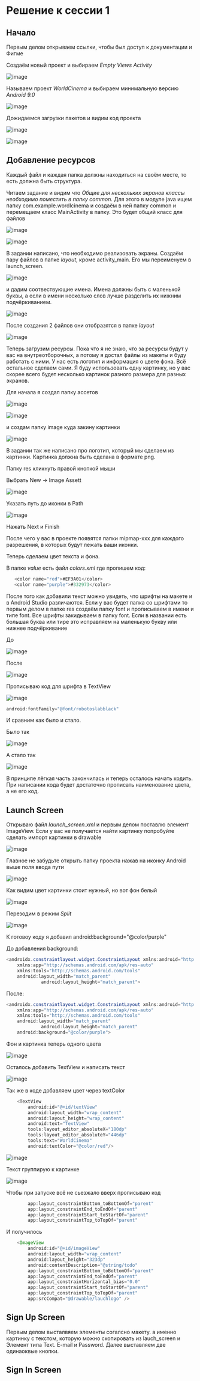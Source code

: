 # Решение к сессии 1

## Начало 

Первым делом открываем ссылки, чтобы был доступ к документации и Фигме

Создаём новый проект и выбираем *Empty Views Activity*

![image](https://github.com/user-attachments/assets/bcec82fb-1b89-4016-a1be-1e74242d4622)

Называем проект *WorldCinema* и выбираем минимальную версию *Android 9.0*

![image](https://github.com/user-attachments/assets/17048d0f-d501-4563-a9b4-b43d49a344b6)

Дожидаемся загрузки пакетов и видим код проекта

![image](https://github.com/user-attachments/assets/2ebc8dee-30e3-4144-8fbf-c76d9e90606f)

![image](https://github.com/user-attachments/assets/55c06825-c6da-4f3c-8f4e-9ad537cccce7)

## Добавление ресурсов

Каждый файл и каждая папка должны находиться на своём месте, то есть должна быть структура. 

Читаем задание и видим что *Общие для нескольких экранов классы необходимо поместить в папку common.* Для этого в модуле java ищем папку com.example.wordlcinema и создаём в ней папку common и перемещаем класс MainActivity в папку. Это будет общий класс для файлов

![image](https://github.com/user-attachments/assets/0fcf1b09-3e0b-4f11-ad3b-08cfd5475302)

![image](https://github.com/user-attachments/assets/559beea4-5829-41c0-85cc-264074026c1b)

В задании написано, что необходимо реализовать экраны. Создаём пару файлов в папке *layout*, кроме activity_main. Его мы переименуем в launch_screen.

 ![image](https://github.com/user-attachments/assets/887c6514-31df-46bf-a8b2-e388775f57cb)

и дадим соотвествующие имена. Имена должны быть с маленькой буквы, а если в имени несколько слов лучше разделить их нижним подчёркиванием.

![image](https://github.com/user-attachments/assets/2fa3f50b-ae93-42b9-9ffc-fe8a34175dfc)

После создания 2 файлов они отобразятся в папке *layout*

![image](https://github.com/user-attachments/assets/fa88c9da-19d5-479c-9ce4-0547469854f7)

Теперь загрузим ресурсы. Пока что я не знаю, что за ресурсы будут у вас на внутреотборочных, а потому я достал файлы из макеты и буду работать с ними. У нас есть логотип и информация о цвете фона. Всё остальное сделаем сами. Я буду использовать одну картинку, но у вас скорее всего будет несколько картинок разного размера для разных экранов.

Для начала я создал папку ассетов

![image](https://github.com/user-attachments/assets/14da2984-e8d5-4d88-9b9d-fed9bb9317f7)

![image](https://github.com/user-attachments/assets/774788eb-06d2-4f20-9095-5457a5a19613)

и создам папку image куда закину картинки

![image](https://github.com/user-attachments/assets/04a30b7e-12c6-492d-97ab-f36f7d7f768d)

В задании так же написано про логотип, который мы сделаем из картинки. Картинка должна быть сделана в формате png.

Папку res кликнуть правой кнопкой мыши

Выбрать New -> Image Assett

![image](https://github.com/user-attachments/assets/6e121aa4-c4f2-4f00-bf95-3ff5f4847f28)

Указать путь до иконки в Path

![image](https://github.com/user-attachments/assets/a98f52cf-3abf-432f-ab6d-3a36636911ad)

Нажать Next и Finish

После чего у вас в проекте появятся папки mipmap-xxx для каждого разрешения, в которых будут лежать ваши иконки.

Теперь сделаем цвет текста и фона. 

В папке *value* есть файл *colors.xml* где пропишем код:

```java
   <color name="red">#EF3A01</color>
   <color name="purple">#332973</color>
```

После того как добавили текст можно увидеть, что шрифты на макете и в Android Studio различаются. Если у вас будет папка со шрифтами то первым делом в папке res создаём папку font и прописываем в имени и типе font. Все шрифты закидываем в папку font. Если в названии есть большая буква или тире это исправляем на маленькую букву или нижнее подчёркивание

До

![image](https://github.com/user-attachments/assets/706fe5db-4172-44ef-ab64-64cee2b78e9f)

После

![image](https://github.com/user-attachments/assets/6e377306-b1d7-434e-a6d4-bd56649dc79c)

Прописываю код для шрифта в TextView

![image](https://github.com/user-attachments/assets/33730f22-2f95-4eb3-a538-388651b025b8)


```java
android:fontFamily="@font/robotoslabblack"
```

И сравним как было и стало.

Было так

![image](https://github.com/user-attachments/assets/dc0127ed-9a59-4b22-bb8c-8567a2ee5676)

А стало так

![image](https://github.com/user-attachments/assets/c718314f-e35d-43c0-a2f1-e270db873137)

В принципе лёгкая часть закончилась и теперь осталось начать кодить. При написании кода будет достаточно прописать наименование цвета, а не его код.

## Launch Screen

Открываю файл *launch_screen.xml* и первым делом поставлю элемент ImageView. Если у вас не получается найти картинку попробуйте сделать импорт картинки в drawable

![image](https://github.com/user-attachments/assets/7f779a6d-f607-4d18-8381-a9d321bbeab2)

Главное не забудьте открыть папку проекта нажав на иконку Android выше поля ввода пути

![image](https://github.com/user-attachments/assets/f9760985-b3be-48ea-a5a6-b3d974f93951)

Как видим цвет картинки стоит нужный, но вот фон белый

![image](https://github.com/user-attachments/assets/ed8faf0a-0dc4-42d7-bfc3-5a739e7aad3a)

Перезодим в режим *Split* 

![image](https://github.com/user-attachments/assets/3fb47245-3db6-4b8c-bc7d-7ecdf2d16bc5)

К готовоу коду я добавил android:background="@color/purple"

До добавления background:

```java
<androidx.constraintlayout.widget.ConstraintLayout xmlns:android="http://schemas.android.com/apk/res/android"
    xmlns:app="http://schemas.android.com/apk/res-auto"
    xmlns:tools="http://schemas.android.com/tools"
    android:layout_width="match_parent"
             android:layout_height="match_parent">
```

После: 

```java
<androidx.constraintlayout.widget.ConstraintLayout xmlns:android="http://schemas.android.com/apk/res/android"
    xmlns:app="http://schemas.android.com/apk/res-auto"
    xmlns:tools="http://schemas.android.com/tools"
    android:layout_width="match_parent"
             android:layout_height="match_parent"
    android:background="@color/purple">
```

Фон и картинка теперь одного цвета

![image](https://github.com/user-attachments/assets/79fa6873-7516-4682-95c2-7655f88e00e6)

Осталось добавить TextView и написать текст

![image](https://github.com/user-attachments/assets/cc74dee1-b42b-4eb9-a3bc-ce4e3d418db8)

Так же в коде добавляем цвет через textColor

```java
    <TextView
        android:id="@+id/textView"
        android:layout_width="wrap_content"
        android:layout_height="wrap_content"
        android:text="TextView"
        tools:layout_editor_absoluteX="180dp"
        tools:layout_editor_absoluteY="446dp"
        tools:text="WorldCinema"
        android:textColor="@color/red"/>
```

![image](https://github.com/user-attachments/assets/92635e2b-dbad-45eb-8a5d-c1a2185c34ae)

Текст группирую к картинке 

![image](https://github.com/user-attachments/assets/dccd6129-51ad-4d47-8a22-e2b88c99d1bd)

Чтобы при запуске всё не сьезжало вверх прописываю код

```java
        app:layout_constraintBottom_toBottomOf="parent"
        app:layout_constraintEnd_toEndOf="parent"
        app:layout_constraintStart_toStartOf="parent"
        app:layout_constraintTop_toTopOf="parent"
```
И получилось

```java
    <ImageView
        android:id="@+id/imageView"
        android:layout_width="wrap_content"
        android:layout_height="323dp"
        android:contentDescription="@string/todo"
        app:layout_constraintBottom_toBottomOf="parent"
        app:layout_constraintEnd_toEndOf="parent"
        app:layout_constraintHorizontal_bias="0.0"
        app:layout_constraintStart_toStartOf="parent"
        app:layout_constraintTop_toTopOf="parent"
        app:srcCompat="@drawable/lauchlogo" />
```
## Sign Up Screen

Первым делом высталвяем элементы согалсно макету. а именно картинку с текстом, которую можно скопировать из lauch_screen и Элемент типа Text. E-mail и Password. Далее выставляем две одинаоквые кнопки.

## Sign In Screen


